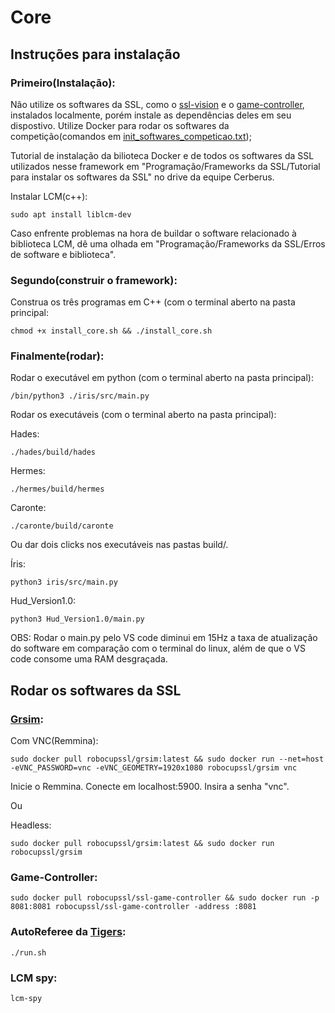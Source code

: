 # Core

## Instruções para instalação

### Primeiro(Instalação):

Não utilize os softwares da SSL, como o [ssl-vision](https://github.com/RoboCup-SSL/ssl-vision) e o [game-controller](https://github.com/RoboCup-SSL/ssl-game-controller), instalados localmente, porém instale as dependências deles em seu dispostivo.
Utilize Docker para rodar os softwares da competição(comandos em [init_softwares_competicao.txt](https://github.com/CerberusRobotica/Core?tab=readme-ov-file#rodar-os-softwares-da-ssl));

Tutorial de instalação da bilioteca Docker e de todos os softwares da SSL utilizados nesse framework em "Programação/Frameworks da SSL/Tutorial para instalar os softwares da SSL" no drive da equipe Cerberus.
	
	
Instalar LCM(c++):

	sudo apt install liblcm-dev
		
Caso enfrente problemas na hora de buildar o software relacionado à biblioteca LCM, dê uma olhada em "Programação/Frameworks da SSL/Erros de software e biblioteca".


### Segundo(construir o framework):

Construa os três programas em C++ (com o terminal aberto na pasta principal:

	chmod +x install_core.sh && ./install_core.sh



### Finalmente(rodar):

Rodar o executável em python (com o terminal aberto na pasta principal):
	
	/bin/python3 ./iris/src/main.py

Rodar os executáveis (com o terminal aberto na pasta principal):

Hades:

	./hades/build/hades
Hermes:

	./hermes/build/hermes
Caronte:

	./caronte/build/caronte

Ou dar dois clicks nos executáveis nas pastas build/.

Íris:

 	python3 iris/src/main.py
Hud_Version1.0:

	python3 Hud_Version1.0/main.py
	
OBS: Rodar o main.py pelo VS code diminui em 15Hz a taxa de atualização do software em comparação com o terminal do linux, além de que o VS code consome uma RAM desgraçada.

## Rodar os softwares da SSL

### [Grsim](https://github.com/RoboCup-SSL/grSim):

Com VNC(Remmina): 
	
	sudo docker pull robocupssl/grsim:latest && sudo docker run --net=host -eVNC_PASSWORD=vnc -eVNC_GEOMETRY=1920x1080 robocupssl/grsim vnc

Inicie o Remmina. Conecte em localhost:5900. Insira a senha "vnc".

Ou

Headless: 
	
	sudo docker pull robocupssl/grsim:latest && sudo docker run robocupssl/grsim


### Game-Controller:

	sudo docker pull robocupssl/ssl-game-controller && sudo docker run -p 8081:8081 robocupssl/ssl-game-controller -address :8081

### AutoReferee da [Tigers](https://github.com/TIGERs-Mannheim/AutoReferee):

	./run.sh

### LCM spy:

	lcm-spy

